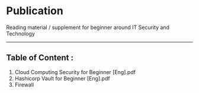 # Publication
Reading material / supplement for beginner around IT Security and Technology

-----------------------------------------------------------------------------
Table of Content :
-----------------------------------------------------------------------------
1. Cloud Computing Security for Beginner [Eng].pdf
2. Hashicorp Vault for Beginner [Eng].pdf
3. Firewall

